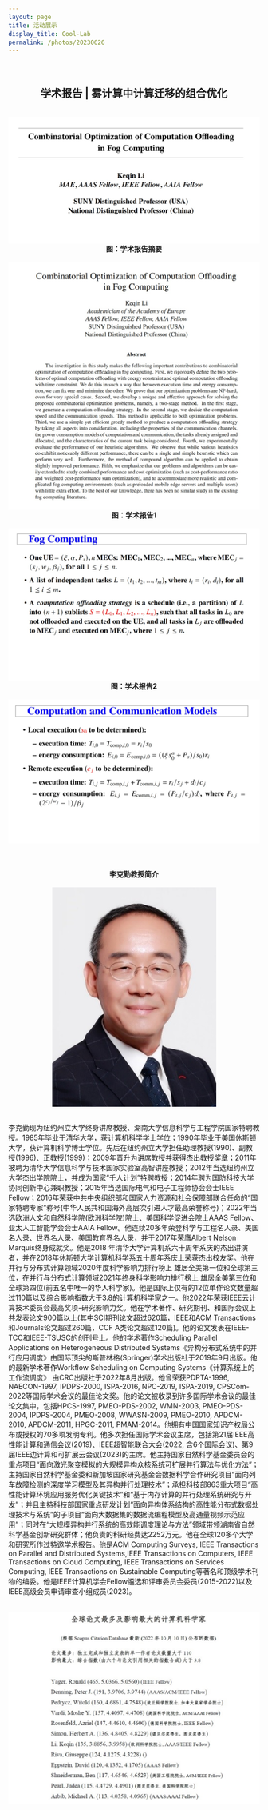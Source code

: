 ```yaml
---
layout: page
title: 活动展示
display_title: Cool-Lab
permalink: /photos/20230626
---
```

<br>

<center><h2>学术报告 | 雾计算中计算迁移的组合优化</h2></center>
<br>
<img src="../imgs/20230626/20230626img1.jpg" align="center" />
<br>
<center><strong>图：学术报告摘要</strong></center>
<br>
<img src="../imgs/20230626/20230626img2.jpg" align="center" />
<br>
<center><strong>图：学术报告1</strong></center>
<br>
<img src="../imgs/20230626/20230626img3.jpg" align="center" />
<br>
<center><strong>图：学术报告2</strong></center>
<br>
<img src="../imgs/20230626/20230626img4.jpg" align="center" />
<br>

<br>
<br>
<br>
<center><strong>李克勤教授简介</strong></center>
<br>
<center><img src="../imgs/20230626/20230626img5.jpg" align="center" /></center>
<br>

<p>
    李克勤现为纽约州立大学终身讲席教授、湖南大学信息科学与工程学院国家特聘教授。1985年毕业于清华大学，获计算机科学学士学位；1990年毕业于美国休斯顿大学，获计算机科学博士学位。先后在纽约州立大学担任助理教授(1990)、副教授(1996)、正教授(1999)；2009年晋升为讲席教授并获得杰出教授奖章；2011年被聘为清华大学信息科学与技术国家实验室高智讲座教授；2012年当选纽约州立大学杰出学院院士，并成为国家“千人计划”特聘教授；2014年聘为国防科技大学协同创新中心兼职教授；2015年当选国际电气和电子工程师协会会士IEEE Fellow；2016年荣获中共中央组织部和国家人力资源和社会保障部联合任命的“国家特聘专家”称号(中华人民共和国海外高层次引进人才最高荣誉称号)；2022年当选欧洲人文和自然科学院(欧洲科学院)院士、美国科学促进会院士AAAS Fellow、亚太人工智能学会会士AAIA Fellow。他连续20多年荣登科学与工程名人录、美国名人录、世界名人录、美国教育界名人录，并于2017年荣膺Albert Nelson Marquis终身成就奖。他是2018 年清华大学计算机系六十周年系庆的杰出讲演者，并在2018年休斯顿大学计算机科学系五十周年系庆上荣获杰出校友奖。他在并行与分布式计算领域2020年度科学影响力排行榜上 雄居全美第一位和全球第三位，在并行与分布式计算领域2021年终身科学影响力排行榜上 雄居全美第三位和全球第四位(前五名中唯一的华人科学家)。他是国际上仅有的12位单作论文数量超过110篇以及综合影响指数大于3.8的计算机科学家之一。他2022年荣获IEEE云计算技术委员会最高奖项-研究影响力奖。他在学术著作、研究期刊、和国际会议上共发表论文900篇以上(其中SCI期刊论文超过620篇，IEEE和ACM Transactions和Journals论文超过260篇，CCF A类论文超过120篇)。他的论文发表在IEEE-TCC和IEEE-TSUSC的创刊号上。他的学术著作Scheduling Parallel Applications on Heterogeneous Distributed Systems《异构分布式系统中的并行应用调度》由国际顶尖的斯普林格(Springer)学术出版社于2019年9月出版。他的最新学术著作Workflow Scheduling on Computing Systems《计算系统上的工作流调度》 由CRC出版社于2022年8月出版。他曾荣获PDPTA-1996, NAECON-1997, IPDPS-2000, ISPA-2016, NPC-2019, ISPA-2019, CPSCom-2022等国际学术会议的最佳论文奖。他的论文被收录到许多国际学术会议的最佳论文集中，包括HPCS-1997, PMEO-PDS-2002, WMN-2003, PMEO-PDS-2004, IPDPS-2004, PMEO-2008, WWASN-2009, PMEO-2010, APDCM-2010, APDCM-2011, HPGC-2011, PMAM-2014。他拥有中国国家知识产权局公布或授权的70多项发明专利。他多次担任国际学术会议主席，包括第21届IEEE高性能计算和通信会议(2019)、IEEE超智能联合大会(2022, 含6个国际会议)、第9届IEEE边计算和可扩展云会议(2023)的主席。他主持国家自然科学基金委员会的重点项目“面向激光聚变模拟的大规模异构众核系统可扩展并行算法与优化方法”；主持国家自然科学基金委和新加坡国家研究基金会数据科学合作研究项目“面向列车故障检测的深度学习模型及其异构并行处理技术”；承担科技部863重大项目“高性能计算环境应用服务优化关键技术”和“基于内存计算的并行处理系统研究与开发”；并且主持科技部国家重点研发计划“面向异构体系结构的高性能分布式数据处理技术与系统”的子项目“面向大数据集的数据流编程模型及高通量视频示范应用”；同时在“大规模异构并行系统的高效能调度理论与方法”领域带领湖南省自然科学基金创新研究群体；他负责的科研经费达2252万元。他在全球120多个大学和研究所作过特邀学术报告。他是ACM Computing Surveys, IEEE Transactions on Parallel and Distributed Systems,IEEE Transactions on Computers, IEEE Transactions on Cloud Computing, IEEE Transactions on Services Computing, IEEE Transactions on Sustainable Computing等著名和顶级学术刊物的编委。他是IEEE计算机学会Fellow遴选和评审委员会委员(2015-2022)以及IEEE高级会员申请审查小组成员(2023)。
</p>

<br>
<img src="../imgs/20230626/20230626img6.jpg" align="center" />

<br>
<br>
<br>
